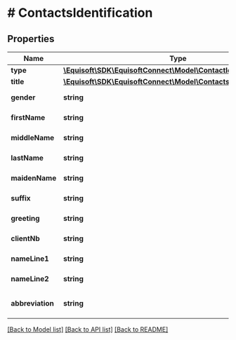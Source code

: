 # # ContactsIdentification

## Properties

Name | Type | Description | Notes
------------ | ------------- | ------------- | -------------
**type** | [**\Equisoft\SDK\EquisoftConnect\Model\ContactIdentificationType**](ContactIdentificationType.md) |  | [optional]
**title** | [**\Equisoft\SDK\EquisoftConnect\Model\ContactsContactFieldValue**](ContactsContactFieldValue.md) |  | [optional]
**gender** | **string** | Individual&#39;s gender | [optional]
**firstName** | **string** | Individual&#39;s first name | [optional]
**middleName** | **string** | Individual&#39;s middle name | [optional]
**lastName** | **string** | Individual&#39;s last name | [optional]
**maidenName** | **string** | Individual&#39;s maiden name | [optional]
**suffix** | **string** | Individual&#39;s suffix | [optional]
**greeting** | **string** | Individual&#39;s greeting | [optional]
**clientNb** | **string** | Individual&#39;s client number | [optional]
**nameLine1** | **string** | Organization&#39;s name line one | [optional]
**nameLine2** | **string** | Organization&#39;s name line two | [optional]
**abbreviation** | **string** | Organization&#39;s name abbreviated | [optional]

[[Back to Model list]](../../README.md#models) [[Back to API list]](../../README.md#endpoints) [[Back to README]](../../README.md)
